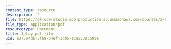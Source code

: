 ```yaml
---
content_type: resource
description: ''
file: https://ol-ocw-studio-app-production.s3.amazonaws.com/courses/2-003sc-engineering-dynamics-fall-2011/e37564db3fb864ef3d051ce553ec589e_f1pxiNDTyHc.pdf
file_type: application/pdf
resourcetype: Document
title: 3play pdf file
uid: e37564db-3fb8-64ef-3d05-1ce553ec589e
---
```

